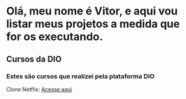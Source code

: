# Olá, meu nome é Vitor, e aqui vou listar meus projetos a medida que for os executando.


## Cursos da DIO
### Estes são cursos que realizei pela plataforma DIO

Clone Netflix: <a href="#">Acesse aqui</a>